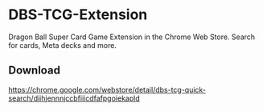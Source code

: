 # DBS-TCG-Extension
Dragon Ball Super Card Game Extension in the Chrome Web Store. Search for cards, Meta decks and more.

## Download
https://chrome.google.com/webstore/detail/dbs-tcg-quick-search/diihjennnjccbfiiicdfafpgoiekapld
